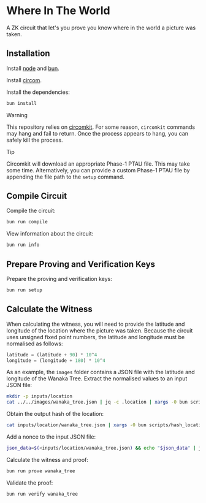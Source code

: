 # Where In The World

A ZK circuit that let's you prove you know where in the world a picture was taken.

## Installation

Install [node](https://nodejs.org/en/download) and [bun](https://bun.sh/docs/installation).

Install [circom](https://docs.circom.io/getting-started/installation/).

Install the dependencies:

```bash
bun install
```

> [!WARNING]
> This repository relies on [circomkit](https://github.com/erhant/circomkit).
> For some reason, `circomkit` commands may hang and fail to return. Once the process appears to hang, you can safely kill the process.

> [!TIP]
> Circomkit will download an appropriate Phase-1 PTAU file. This may take some time.
> Alternatively, you can provide a custom Phase-1 PTAU file by appending the file path to the `setup` command.

## Compile Circuit

Compile the circuit:

```bash
bun run compile
```

View information about the circuit:

```bash
bun run info
```

## Prepare Proving and Verification Keys

Prepare the proving and verification keys:

```bash
bun run setup
```

## Calculate the Witness

When calculating the witness, you will need to provide the latitude and longitude of the location where the picture was taken.
Because the circuit uses unsigned fixed point numbers, the latitude and longitude must be normalised as follows:

```js
latitude = (latitude + 90) * 10^4
longitude = (longitude + 180) * 10^4
```

As an example, the `images` folder contains a JSON file with the latitude and longitude of the Wanaka Tree. Extract the normalised values to an input JSON file:

```bash
mkdir -p inputs/location
cat ../../images/wanaka_tree.json | jq -c .location | xargs -0 bun scripts/normalize_location.ts > inputs/location/wanaka_tree.json
```

Obtain the output hash of the location:

```bash
cat inputs/location/wanaka_tree.json | xargs -0 bun scripts/hash_location.ts
```

Add a nonce to the input JSON file:

```bash
json_data=$(<inputs/location/wanaka_tree.json) && echo "$json_data" | jq '. + {"nonce": 0}' > inputs/location/wanaka_tree.json
```

Calculate the witness and proof:

```bash
bun run prove wanaka_tree
```

Validate the proof:

```bash
bun run verify wanaka_tree
```
